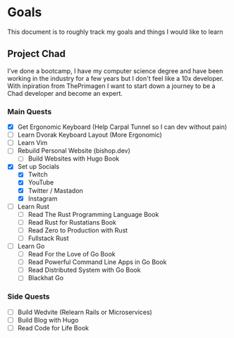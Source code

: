 # Goals

This document is to roughly track my goals and things I would like to learn

## Project Chad

I've done a bootcamp, I have my computer science degree and have been working in the industry for a few years but I don't feel like a 10x developer. With inpiration from ThePrimagen I want to start down a journey to be a Chad developer and become an expert. 

### Main Quests

- [x] Get Ergonomic Keyboard (Help Carpal Tunnel so I can dev without pain)
- [ ] Learn Dvorak Keyboard Layout (More Ergonomic)
- [ ] Learn Vim
- [ ] Rebuild Personal Website (bishop.dev)
  - [ ] Build Websites with Hugo Book
- [x] Set up Socials
  - [x] Twitch
  - [x] YouTube
  - [x] Twitter / Mastadon 
  - [x] Instagram
- [ ] Learn Rust
  - [ ] Read The Rust Programming Language Book
  - [ ] Read Rust for Rustatians Book
  - [ ] Read Zero to Production with Rust
  - [ ] Fullstack Rust
- [ ] Learn Go
  - [ ] Read For the Love of Go Book
  - [ ] Read Powerful Command Line Apps in Go Book
  - [ ] Read Distributed System with Go Book
  - [ ] Blackhat Go 

### Side Quests

- [ ] Build Wedvite (Relearn Rails or Microservices)
- [ ] Build Blog with Hugo
- [ ] Read Code for Life Book
